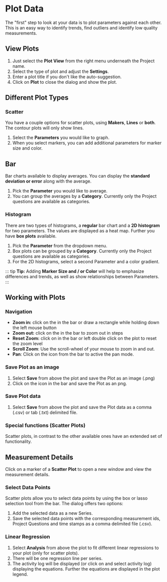# Plot Data

The "first" step to look at your data is to plot parameters against each other. This is an easy way to identify trends, find outliers and identify low quality measurements.

## View Plots

1. Just select the **<i class="fa fa-area-chart"></i> Plot View** from the right menu underneath the Project name.
2. Select the type of plot and adjust the **Settings**.
3. Enter a plot title if you don't like the auto-suggestion.
4. Click on **Plot** to close the dialog and show the plot.

## Different Plot Types

### Scatter

You have a couple options for scatter plots, using **Makers**, **Lines** or **both**. The contour plots will only show lines.

1. Select the **Parameters** you would like to graph.
2. When you select markers, you can add additional parameters for marker size and color.

## Bar

Bar charts available to display averages. You can display the **standard deviation or error** along with the average.

1. Pick the **Parameter** you would like to average.
2. You can group the averages by a **Category**. Currently only the Project questions are available as categories.

### Histogram

There are two types of histograms, a **regular** bar chart and a **2D histogram** for two parameters. The values are displayed as a heat map. Further you have **box plots** available.

1. Pick the **Parameter** from the dropdown menu.
2. Box plots can be grouped by a **Category**. Currently only the Project questions are available as categories.
3. For the 2D histograms, select a second Parameter and a color gradient.

::: tip
**Tip:** Adding **Marker Size and / or Color** will help to emphasize differences and trends, as well as show relationships between Parameters.
:::

## Working with Plots

### Navigation

- **Zoom in:** click on the <i class="fa fa-plus-square"></i> in the bar or draw a rectangle while holding down the left mouse button
- **Zoom out:** click on the <i class="fa fa-minus-square"></i> in the bar to zoom out in steps
- **Reset Zoom:** click on <i class="fa fa-arrows-alt"></i> in the bar or left double click on the plot to reset the zoom level
- **Scroll Zoom**: Use the scroll-wheel of your mouse to zoom in and out.
- **Pan**: Click on the <i class="fa fa-arrows"></i> icon from the bar to active the pan mode.

### Save Plot as an image

1. Select **Save** from above the plot and save the Plot as an image (.png)
2. Click on the <i class="fa fa-camera"></i> icon in the bar and save the Plot as an png.

### Save Plot data

1. Select **Save** from above the plot and save the Plot data as a comma (.csv) or tab (.txt) delimited file.

### Special functions (Scatter Plots)

Scatter plots, in contrast to the other available ones have an extended set of functionality.

## Measurement Details

Click on a marker of a **Scatter Plot** to open a new window and view the measurement details.

### Select Data Points

Scatter plots allow you to select data points by using the box or lasso selection tool from the bar. The dialog offers two options:

1. Add the selected data as a new Series.
2. Save the selected data points with the corresponding measurement ids, Project Questions and time stamps as a comma delimited file (.csv).

### Linear Regression

1. Select **Analysis** from above the plot to fit different linear regressions to your plot (only for scatter plots).
2. There will be one regression line per series.
3. The activity log will be displayed (or click on <i class="fa fa-bars"></i> and select activity log) displaying the equations. Further the equations are displayed in the plot legend.